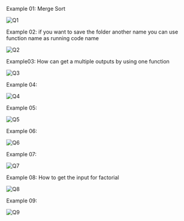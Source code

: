 Example 01:
Merge Sort

![Q1](https://github.com/user-attachments/assets/4d8f940d-3051-47e3-9dc0-89f37709affb)

Example 02:
if you want to save the folder another name you can use function name as running code name

![Q2](https://github.com/user-attachments/assets/e0effaad-217f-456b-9459-6b54e2599016)

Example03:
How can get a multiple outputs by using one function

![Q3](https://github.com/user-attachments/assets/8c720c91-fd6a-4b4b-aa46-a2d38b166fab)

Example 04:

![Q4](https://github.com/user-attachments/assets/8aa320c3-8587-4dde-9362-4428f2312eeb)

Example 05:

![Q5](https://github.com/user-attachments/assets/fabf80a6-ef93-4a80-874f-702a4956c8da)

Example 06:

![Q6](https://github.com/user-attachments/assets/c5eb5881-75a3-4cb5-b53c-6f151cb4da4c)


Example 07:

![Q7](https://github.com/user-attachments/assets/403d536a-b1fe-4e5f-a5fe-4237ebcabed6)

Example 08:
How to get the input for factorial

![Q8](https://github.com/user-attachments/assets/2f0745bb-82bc-40c2-beeb-eed569d44a82)

Example 09:

![Q9](https://github.com/user-attachments/assets/ca8bdc16-f904-4d37-a916-a66f3ed3a00b)


